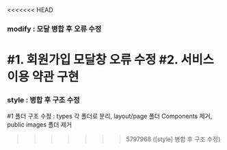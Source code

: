 <<<<<<< HEAD
### modify : 모달 병합 후 오류 수정

#1. 회원가입 모달창 오류 수정
#2. 서비스 이용 약관 구현
=======
### style : 병합 후 구조 수정

#1 폴더 구조 수정 : types 각 폴더로 분리, layout/page 폴더 Components 제거, public images 폴더 제거
>>>>>>> 5797968 ([style] 병합 후 구조 수정)
